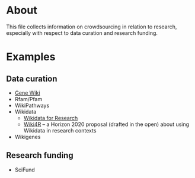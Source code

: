 # About
This file collects information on crowdsourcing in relation to research, especially with respect to data curation and research funding.

# Examples
## Data curation
* [Gene Wiki](https://en.wikipedia.org/wiki/Portal:Gene_Wiki)
* Rfam/Pfam
* WikiPathways
* Wikidata
  * [Wikidata for Research](https://www.wikidata.org/wiki/Wikidata:WikiProject_Wikidata_for_research)
   * [Wiki4R](http://dx.doi.org/10.5281/zenodo.13906) &ndash; a Horizon 2020 proposal (drafted in the open) about using Wikidata in research contexts
* Wikigenes

## Research funding
* SciFund
